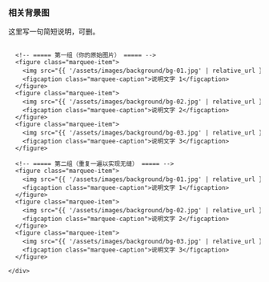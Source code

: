 <!-- background.md -->

<div class="card pad tight">
  <h3>相关背景图</h3>
  <p class="text-2">这里写一句简短说明，可删。</p>

  <!-- ========= 走马灯容器（纯 CSS，无缝循环） ========= -->
  <style>
    /* 外层容器：裁剪溢出，保留圆角 */
    .marquee-wrap { overflow: hidden; border-radius: 12px; }

    /* 滚动轨道：横向拼接两份内容，无缝衔接 */
    .marquee-track {
      display: flex;
      gap: 24px;                 /* 卡片之间的间距 */
      width: max-content;        /* 由内容撑开 */
      animation: marquee-scroll 28s linear infinite;
    }

    /* 悬停暂停滚动（可删） */
    .marquee-wrap:hover .marquee-track { animation-play-state: paused; }

    /* 单个图卡 */
    .marquee-item {
      flex: 0 0 auto;
      border-radius: 16px;
      overflow: hidden;
      box-shadow: 0 4px 12px rgba(0,0,0,.08);
      background: #fff;
    }
    .marquee-item img {
      display: block;
      height: 220px;             /* 统一高度，按比例缩放 */
      width: auto;
    }
    .marquee-caption {
      text-align: center;
      font-size: .95rem;
      padding: 10px 8px;
      background: #fff;
      color: #4b5563;
    }

    /* 关键帧：因为内容重复了一遍(-50%)即可无缝 */
    @keyframes marquee-scroll {
      from { transform: translateX(0); }
      to   { transform: translateX(-50%); }
    }

    /* 如果想从左→右滚动，取消下一行注释即可 */
    /* .marquee-track { animation-direction: reverse; } */

    /* 移动端适配：降低高度 */
    @media (max-width: 640px) {
      .marquee-item img { height: 160px; }
    }
  </style>

  <div class="marquee-wrap">
    <div class="marquee-track">

      <!-- ===== 第一组（你的原始图片） ===== -->
      <figure class="marquee-item">
        <img src="{{ '/assets/images/background/bg-01.jpg' | relative_url }}" alt="背景图 1">
        <figcaption class="marquee-caption">说明文字 1</figcaption>
      </figure>
      <figure class="marquee-item">
        <img src="{{ '/assets/images/background/bg-02.jpg' | relative_url }}" alt="背景图 2">
        <figcaption class="marquee-caption">说明文字 2</figcaption>
      </figure>
      <figure class="marquee-item">
        <img src="{{ '/assets/images/background/bg-03.jpg' | relative_url }}" alt="背景图 3">
        <figcaption class="marquee-caption">说明文字 3</figcaption>
      </figure>

      <!-- ===== 第二组（重复一遍以实现无缝） ===== -->
      <figure class="marquee-item">
        <img src="{{ '/assets/images/background/bg-01.jpg' | relative_url }}" alt="背景图 1">
        <figcaption class="marquee-caption">说明文字 1</figcaption>
      </figure>
      <figure class="marquee-item">
        <img src="{{ '/assets/images/background/bg-02.jpg' | relative_url }}" alt="背景图 2">
        <figcaption class="marquee-caption">说明文字 2</figcaption>
      </figure>
      <figure class="marquee-item">
        <img src="{{ '/assets/images/background/bg-03.jpg' | relative_url }}" alt="背景图 3">
        <figcaption class="marquee-caption">说明文字 3</figcaption>
      </figure>

    </div>
  </div>
  <!-- ========= /走马灯 ========= -->
</div>
